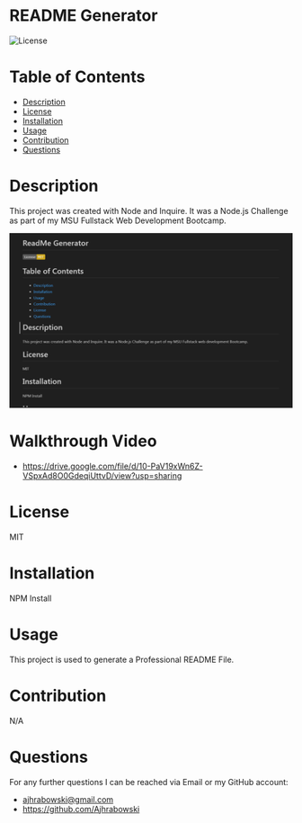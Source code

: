 # README Generator
  
  ![License](https://img.shields.io/badge/License-MIT-yellow.svg)
  
  # Table of Contents
  * [Description](#description)
  * [License](#license)
  * [Installation](#installation)
  * [Usage](#usage)
  * [Contribution](#contribution)
  * [Questions](#questions)

# Description
This project was created with Node and Inquire. It was a Node.js Challenge as part of my MSU Fullstack Web Development Bootcamp.

![Alt text](<ReadMe Screenshot.png>)

# Walkthrough Video

* https://drive.google.com/file/d/10-PaV19xWn6Z-VSpxAd8O0GdeqiUttvD/view?usp=sharing

# License
MIT

# Installation
NPM Install

# Usage
This project is used to generate a Professional README File.

# Contribution
N/A

# Questions
For any further questions I can be reached via Email or my GitHub account:

* ajhrabowski@gmail.com
* https://github.com/Ajhrabowski

